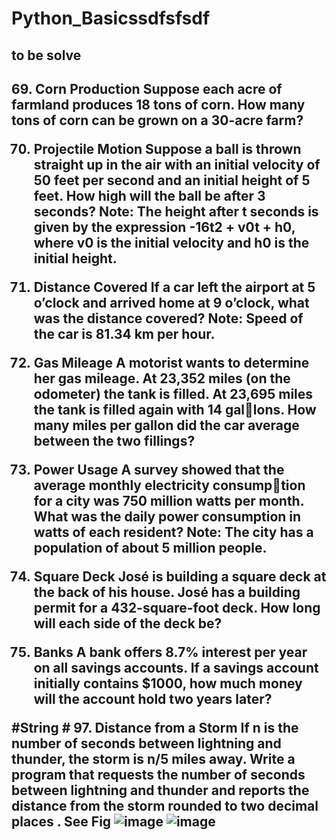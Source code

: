 # Python_Basicssdfsfsdf
<h2> to be solve <h2>
69. Corn Production Suppose each acre of farmland produces 18 tons of corn. How 
many tons of corn can be grown on a 30-acre farm?

70. Projectile Motion Suppose a ball is thrown straight up in the air with an initial 
velocity of 50  feet per second and an initial height of 5  feet. How high will the 
ball be after 3 seconds? Note: The height after t seconds is given by the expression 
-16t2 + v0t + h0, where v0 is the initial velocity and h0 is the initial height.


71. Distance Covered If a car left the airport at 5 o’clock and arrived home at 9 
o’clock, what was the distance covered? Note: Speed of the car is 81.34 km per hour.


72. Gas Mileage A motorist wants to determine her gas mileage. At 23,352 miles (on 
the odometer) the tank is filled. At 23,695 miles the tank is filled again with 14 gallons. How many miles per gallon did the car average between the two fillings?


73. Power Usage A survey showed that the average monthly electricity consumption  for a city was 750 million watts per month. What was the daily power 
consumption in watts of each resident? Note: The city has a population of about 
5 million people.


74. Square Deck José is building a square deck at the back of his house. José has a 
building permit for a 432-square-foot deck. How long will each side of the deck be?


75. Banks A bank offers 8.7% interest per year on all savings accounts. If a savings 
account initially contains $1000, how much money will the account hold two years 
later?

  #String #
 97. Distance from a Storm If n is the number of seconds between lightning and 
thunder, the storm is n/5 miles away. Write a program that requests the number 
of seconds between lightning and thunder and reports the distance from the storm 
rounded to two decimal places . See Fig
  ![image](https://user-images.githubusercontent.com/85821198/185799398-df00e132-6625-4bbd-bd4d-9e9def0a6dad.png)
![image](https://user-images.githubusercontent.com/85821198/185799408-76c20152-96f6-4827-997d-c3aa7b903384.png)

